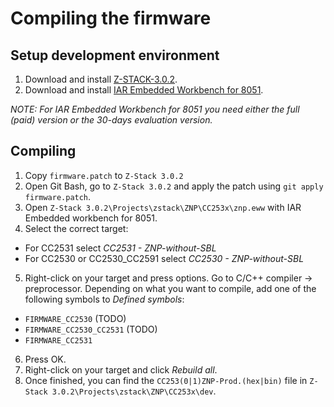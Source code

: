 # Compiling the firmware

## Setup development environment
1. Download and install [Z-STACK-3.0.2](http://www.ti.com/tool/Z-STACK).
2. Download and install [IAR Embedded Workbench for 8051](https://www.iar.com/iar-embedded-workbench/#!?architecture=8051).

*NOTE: For IAR Embedded Workbench for 8051 you need either the full (paid) version or the 30-days evaluation version.*

## Compiling
1. Copy `firmware.patch` to `Z-Stack 3.0.2`
2. Open Git Bash, go to `Z-Stack 3.0.2` and apply the patch using `git apply firmware.patch`.
3. Open `Z-Stack 3.0.2\Projects\zstack\ZNP\CC253x\znp.eww` with IAR Embedded workbench for 8051.
4. Select the correct target:
  - For CC2531 select *CC2531 - ZNP-without-SBL*
  - For CC2530 or CC2530_CC2591 select *CC2530 - ZNP-without-SBL*
5. Right-click on your target and press options. Go to C/C++ compiler -> preprocessor. Depending on what you want to compile, add one of the following symbols to *Defined symbols*:
- `FIRMWARE_CC2530` (TODO)
- `FIRMWARE_CC2530_CC2531` (TODO)
- `FIRMWARE_CC2531`
6. Press OK.
7. Right-click on your target and click *Rebuild all*.
8. Once finished, you can find the `CC253(0|1)ZNP-Prod.(hex|bin)` file in `Z-Stack 3.0.2\Projects\zstack\ZNP\CC253x\dev`.
